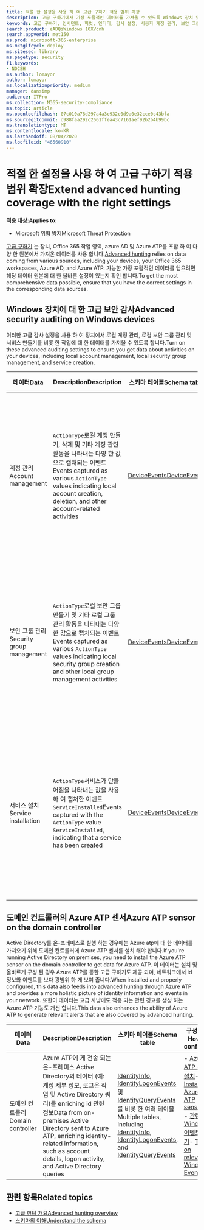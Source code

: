 ```yaml
---
title: 적절 한 설정을 사용 하 여 고급 구하기 적용 범위 확장
description: 고급 구하기에서 가장 포괄적인 데이터를 가져올 수 있도록 Windows 장치 및 기타 설정에 대 한 감사 설정을 확인 합니다.
keywords: 고급 구하기, 인시던트, 피벗, 엔터티, 감사 설정, 사용자 계정 관리, 보안 그룹 관리, 위협 검색, 사이버 위협 구하기, search, 쿼리, 원격 분석, Microsoft 365, Microsoft Threat Protection
search.product: eADQiWindows 10XVcnh
search.appverid: met150
ms.prod: microsoft-365-enterprise
ms.mktglfcycl: deploy
ms.sitesec: library
ms.pagetype: security
f1.keywords:
- NOCSH
ms.author: lomayor
author: lomayor
ms.localizationpriority: medium
manager: dansimp
audience: ITPro
ms.collection: M365-security-compliance
ms.topic: article
ms.openlocfilehash: 07c010a78d297a4a3c932c0d9a0e32cce0c43bfa
ms.sourcegitcommit: d988faa292c2661ffea43c7161aef92b2b4b99bc
ms.translationtype: MT
ms.contentlocale: ko-KR
ms.lasthandoff: 08/04/2020
ms.locfileid: "46560910"
---
```

# <a name="extend-advanced-hunting-coverage-with-the-right-settings"></a><span data-ttu-id="4bd3a-104">적절 한 설정을 사용 하 여 고급 구하기 적용 범위 확장</span><span class="sxs-lookup"><span data-stu-id="4bd3a-104">Extend advanced hunting coverage with the right settings</span></span>

<span data-ttu-id="4bd3a-105">**적용 대상:**</span><span class="sxs-lookup"><span data-stu-id="4bd3a-105">**Applies to:**</span></span>
- <span data-ttu-id="4bd3a-106">Microsoft 위협 방지</span><span class="sxs-lookup"><span data-stu-id="4bd3a-106">Microsoft Threat Protection</span></span>

<span data-ttu-id="4bd3a-107">[고급 구하기](advanced-hunting-overview.md) 는 장치, Office 365 작업 영역, azure AD 및 Azure ATP를 포함 하 여 다양 한 원본에서 가져온 데이터를 사용 합니다.</span><span class="sxs-lookup"><span data-stu-id="4bd3a-107">[Advanced hunting](advanced-hunting-overview.md) relies on data coming from various sources, including your devices, your Office 365 workspaces, Azure AD, and Azure ATP.</span></span> <span data-ttu-id="4bd3a-108">가능한 가장 포괄적인 데이터를 얻으려면 해당 데이터 원본에 대 한 올바른 설정이 있는지 확인 합니다.</span><span class="sxs-lookup"><span data-stu-id="4bd3a-108">To get the most comprehensive data possible, ensure that you have the correct settings in the corresponding data sources.</span></span>

## <a name="advanced-security-auditing-on-windows-devices"></a><span data-ttu-id="4bd3a-109">Windows 장치에 대 한 고급 보안 감사</span><span class="sxs-lookup"><span data-stu-id="4bd3a-109">Advanced security auditing on Windows devices</span></span>
<span data-ttu-id="4bd3a-110">이러한 고급 감사 설정을 사용 하 여 장치에서 로컬 계정 관리, 로컬 보안 그룹 관리 및 서비스 만들기를 비롯 한 작업에 대 한 데이터를 가져올 수 있도록 합니다.</span><span class="sxs-lookup"><span data-stu-id="4bd3a-110">Turn on these advanced auditing settings to ensure you get data about activities on your devices, including local account management, local security group management, and service creation.</span></span>

| <span data-ttu-id="4bd3a-111">데이터</span><span class="sxs-lookup"><span data-stu-id="4bd3a-111">Data</span></span> | <span data-ttu-id="4bd3a-112">Description</span><span class="sxs-lookup"><span data-stu-id="4bd3a-112">Description</span></span> | <span data-ttu-id="4bd3a-113">스키마 테이블</span><span class="sxs-lookup"><span data-stu-id="4bd3a-113">Schema table</span></span> | <span data-ttu-id="4bd3a-114">구성 방법</span><span class="sxs-lookup"><span data-stu-id="4bd3a-114">How to configure</span></span> |
| --- | --- | --- | --- |
| <span data-ttu-id="4bd3a-115">계정 관리</span><span class="sxs-lookup"><span data-stu-id="4bd3a-115">Account management</span></span> | <span data-ttu-id="4bd3a-116">`ActionType`로컬 계정 만들기, 삭제 및 기타 계정 관련 활동을 나타내는 다양 한 값으로 캡처되는 이벤트</span><span class="sxs-lookup"><span data-stu-id="4bd3a-116">Events captured as various `ActionType` values indicating local account creation, deletion, and other account-related activities</span></span> | [<span data-ttu-id="4bd3a-117">DeviceEvents</span><span class="sxs-lookup"><span data-stu-id="4bd3a-117">DeviceEvents</span></span>](advanced-hunting-deviceevents-table.md) | <span data-ttu-id="4bd3a-118">-고급 보안 감사 정책 배포: [사용자 계정 관리 감사](https://docs.microsoft.com/windows/security/threat-protection/auditing/audit-user-account-management)</span><span class="sxs-lookup"><span data-stu-id="4bd3a-118">- Deploy an advanced security audit policy: [Audit User Account Management](https://docs.microsoft.com/windows/security/threat-protection/auditing/audit-user-account-management)</span></span><br> <span data-ttu-id="4bd3a-119">- [고급 보안 감사 정책에 대해 자세히 알아보기](https://docs.microsoft.com/windows/security/threat-protection/auditing/advanced-security-auditing)</span><span class="sxs-lookup"><span data-stu-id="4bd3a-119">- [Learn about advanced security audit policies](https://docs.microsoft.com/windows/security/threat-protection/auditing/advanced-security-auditing)</span></span> |
| <span data-ttu-id="4bd3a-120">보안 그룹 관리</span><span class="sxs-lookup"><span data-stu-id="4bd3a-120">Security group management</span></span> | <span data-ttu-id="4bd3a-121">`ActionType`로컬 보안 그룹 만들기 및 기타 로컬 그룹 관리 활동을 나타내는 다양 한 값으로 캡처되는 이벤트</span><span class="sxs-lookup"><span data-stu-id="4bd3a-121">Events captured as various `ActionType` values indicating local security group creation and other local group management activities</span></span> | [<span data-ttu-id="4bd3a-122">DeviceEvents</span><span class="sxs-lookup"><span data-stu-id="4bd3a-122">DeviceEvents</span></span>](advanced-hunting-deviceevents-table.md) | <span data-ttu-id="4bd3a-123">-고급 보안 감사 정책 배포: [보안 그룹 관리 감사](https://docs.microsoft.com/windows/security/threat-protection/auditing/audit-security-group-management)</span><span class="sxs-lookup"><span data-stu-id="4bd3a-123">- Deploy an advanced security audit policy: [Audit Security Group Management](https://docs.microsoft.com/windows/security/threat-protection/auditing/audit-security-group-management)</span></span><br> <span data-ttu-id="4bd3a-124">- [고급 보안 감사 정책에 대해 자세히 알아보기](https://docs.microsoft.com/windows/security/threat-protection/auditing/advanced-security-auditing)</span><span class="sxs-lookup"><span data-stu-id="4bd3a-124">- [Learn about advanced security audit policies](https://docs.microsoft.com/windows/security/threat-protection/auditing/advanced-security-auditing)</span></span> |
| <span data-ttu-id="4bd3a-125">서비스 설치</span><span class="sxs-lookup"><span data-stu-id="4bd3a-125">Service installation</span></span> | <span data-ttu-id="4bd3a-126">`ActionType`서비스가 만들어짐을 나타내는 값을 사용 하 여 캡처한 이벤트 `ServiceInstalled`</span><span class="sxs-lookup"><span data-stu-id="4bd3a-126">Events captured with the `ActionType` value `ServiceInstalled`, indicating that a service has been created</span></span> | [<span data-ttu-id="4bd3a-127">DeviceEvents</span><span class="sxs-lookup"><span data-stu-id="4bd3a-127">DeviceEvents</span></span>](advanced-hunting-deviceevents-table.md) | <span data-ttu-id="4bd3a-128">-고급 보안 감사 정책 배포: [보안 시스템 확장 감사](https://docs.microsoft.com/windows/security/threat-protection/auditing/audit-security-system-extension)</span><span class="sxs-lookup"><span data-stu-id="4bd3a-128">- Deploy an advanced security audit policy: [Audit Security System Extension](https://docs.microsoft.com/windows/security/threat-protection/auditing/audit-security-system-extension)</span></span><br> <span data-ttu-id="4bd3a-129">- [고급 보안 감사 정책에 대해 자세히 알아보기](https://docs.microsoft.com/windows/security/threat-protection/auditing/advanced-security-auditing)</span><span class="sxs-lookup"><span data-stu-id="4bd3a-129">- [Learn about advanced security audit policies](https://docs.microsoft.com/windows/security/threat-protection/auditing/advanced-security-auditing)</span></span> |

## <a name="azure-atp-sensor-on-the-domain-controller"></a><span data-ttu-id="4bd3a-130">도메인 컨트롤러의 Azure ATP 센서</span><span class="sxs-lookup"><span data-stu-id="4bd3a-130">Azure ATP sensor on the domain controller</span></span>
<span data-ttu-id="4bd3a-131">Active Directory를 온-프레미스로 실행 하는 경우에는 Azure atp에 대 한 데이터를 가져오기 위해 도메인 컨트롤러에 Azure ATP 센서를 설치 해야 합니다.</span><span class="sxs-lookup"><span data-stu-id="4bd3a-131">If you're running Active Directory on premises, you need to install the Azure ATP sensor on the domain controller to get data for Azure ATP.</span></span> <span data-ttu-id="4bd3a-132">이 데이터는 설치 및 올바르게 구성 된 경우 Azure ATP를 통한 고급 구하기도 제공 되며, 네트워크에서 id 정보와 이벤트를 보다 광범위 하 게 보여 줍니다.</span><span class="sxs-lookup"><span data-stu-id="4bd3a-132">When installed and properly configured, this data also feeds into advanced hunting through Azure ATP and provides a more holistic picture of identity information and events in your network.</span></span> <span data-ttu-id="4bd3a-133">또한이 데이터는 고급 사냥에도 적용 되는 관련 경고를 생성 하는 Azure ATP 기능도 개선 합니다.</span><span class="sxs-lookup"><span data-stu-id="4bd3a-133">This data also enhances the ability of Azure ATP to generate relevant alerts that are also covered by advanced hunting.</span></span> 

| <span data-ttu-id="4bd3a-134">데이터</span><span class="sxs-lookup"><span data-stu-id="4bd3a-134">Data</span></span> | <span data-ttu-id="4bd3a-135">Description</span><span class="sxs-lookup"><span data-stu-id="4bd3a-135">Description</span></span> | <span data-ttu-id="4bd3a-136">스키마 테이블</span><span class="sxs-lookup"><span data-stu-id="4bd3a-136">Schema table</span></span> | <span data-ttu-id="4bd3a-137">구성 방법</span><span class="sxs-lookup"><span data-stu-id="4bd3a-137">How to configure</span></span> |
| --- | --- | --- | --- |
| <span data-ttu-id="4bd3a-138">도메인 컨트롤러</span><span class="sxs-lookup"><span data-stu-id="4bd3a-138">Domain controller</span></span> | <span data-ttu-id="4bd3a-139">Azure ATP에 게 전송 되는 온-프레미스 Active Directory의 데이터 (예: 계정 세부 정보, 로그온 작업 및 Active Directory 쿼리)를 enriching id 관련 정보</span><span class="sxs-lookup"><span data-stu-id="4bd3a-139">Data from on-premises Active Directory sent to Azure ATP, enriching identity-related information, such as account details, logon activity, and Active Directory queries</span></span> | <span data-ttu-id="4bd3a-140">[IdentityInfo](advanced-hunting-identityinfo-table.md), [IdentityLogonEvents](advanced-hunting-identitylogonevents-table.md)및 [IdentityQueryEvents](advanced-hunting-identityqueryevents-table.md) 를 비롯 한 여러 테이블</span><span class="sxs-lookup"><span data-stu-id="4bd3a-140">Multiple tables, including [IdentityInfo](advanced-hunting-identityinfo-table.md), [IdentityLogonEvents](advanced-hunting-identitylogonevents-table.md), and [IdentityQueryEvents](advanced-hunting-identityqueryevents-table.md)</span></span>  | <span data-ttu-id="4bd3a-141">- [Azure ATP 센서 설치](https://docs.microsoft.com/azure-advanced-threat-protection/install-atp-step4)</span><span class="sxs-lookup"><span data-stu-id="4bd3a-141">- [Install the Azure ATP sensor](https://docs.microsoft.com/azure-advanced-threat-protection/install-atp-step4)</span></span><br><span data-ttu-id="4bd3a-142">- [관련 Windows 이벤트 켜기](https://docs.microsoft.com/azure-advanced-threat-protection/configure-event-collection)</span><span class="sxs-lookup"><span data-stu-id="4bd3a-142">- [Turn on relevant Windows Events](https://docs.microsoft.com/azure-advanced-threat-protection/configure-event-collection)</span></span> |

## <a name="related-topics"></a><span data-ttu-id="4bd3a-143">관련 항목</span><span class="sxs-lookup"><span data-stu-id="4bd3a-143">Related topics</span></span>
- [<span data-ttu-id="4bd3a-144">고급 헌팅 개요</span><span class="sxs-lookup"><span data-stu-id="4bd3a-144">Advanced hunting overview</span></span>](advanced-hunting-overview.md)
- [<span data-ttu-id="4bd3a-145">스키마의 이해</span><span class="sxs-lookup"><span data-stu-id="4bd3a-145">Understand the schema</span></span>](advanced-hunting-schema-tables.md)